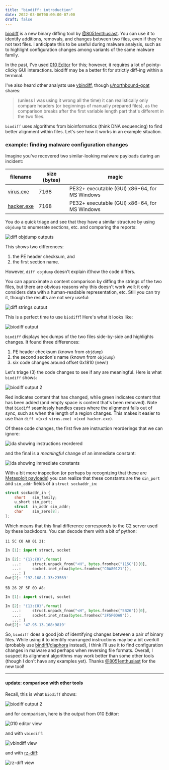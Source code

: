 ```yaml
---
title: "biodiff: introduction"
date: 2022-03-06T00:00:00-07:00
draft: false
---
```


[biodiff](https://github.com/8051Enthusiast/biodiff) is a new binary diffing tool by [@8051enthusiast](https://twitter.com/8051enthusiast).
You can use it to identify additions, removals, and changes between two files, even if they're not text files.
I anticipate this to be useful during malware analysis, such as to highlight configuration changes among variants of the same malware family.

In the past, I've used [010 Editor](https://www.sweetscape.com/010editor/) for this; however, it requires a lot of pointy-clicky GUI interactions.
biodiff may be a better fit for strictly diff-ing within a terminal.

I've also heard other analysts use [vbindiff](https://www.cjmweb.net/vbindiff/), though [u/northbound-goat](https://www.reddit.com/r/rust/comments/t7g1gd/comment/hzjuaue/) shares:

> (unless I was using it wrong all the time) it can realistically only compare headers (or beginnings of manually prepared files), as the comparison breaks after the first variable length part that's different in the two files.

`biodiff` uses algorithms from bioinformatics (think DNA sequencing) to find better alignment within files. Let's see how it works in an example situation.


### example: finding malware configuration changes

Imagine you've recovered two similar-looking malware payloads during an incident:

| filename    | size (bytes) | magic                                         |
| ----------- | ------------ | --------------------------------------------- |
| [virus.exe](https://www.virustotal.com/gui/file/bd960ceb2ea4dc5f16988120d8e710a7f7e7990a7adf51c3292aa64f1bc20061) | 7168         | PE32+ executable (GUI) x86-64, for MS Windows |
| [hacker.exe](https://www.virustotal.com/gui/file/6614fcdf514992b7199d7e6643b924ad340ccd258dcd4779a4b330e4a80bad2a) | 7168         | PE32+ executable (GUI) x86-64, for MS Windows |

You do a quick triage and see that they have a similar structure by using `objdump` to enumerate sections, etc. and comparing the reports:

![diff objdump outputs](/img/biodiff3.jpg)

This shows two differences:
  1. the PE header checksum, and
  2. the first section name.

However, `diff objdump` doesn't explain if/how the code differs.

You can approximate a content comparison by diffing the strings of the two files,
but there are obvious reasons why this doesn't work well:
it only considers data with a human-readable representation, etc.
Still you can try it, though the results are not very useful:

![diff strings output](/img/biodiff2.jpg)

This is a perfect time to use `biodiff`!
Here's what it looks like:

![biodiff output](/img/biodiff1.jpg)

`biodiff` displays hex dumps of the two files side-by-side and highlights changes.
It found three differences:

  1. PE header checksum (known from `objdump`)
  2. the second section's name (known from `objdump`)
  3. six code changes around offset 0x1810 (new!)

Let's triage (3) the code changes to see if any are meaningful.
Here is what `biodiff` shows:

![biodiff output 2](/img/biodiff4.jpg)

Red indicates content that has changed, while green indicates content that has been added (and empty space is content that's been removed).
Note that `biodiff` seamlessly handles cases where the alignment falls out of sync, such as when the length of a region changes.
This makes it easier to use than `diff <(xxd virus.exe) <(xxd hacker.exe)`.

Of these code changes, the first five are instruction reorderings that we can ignore:

![ida showing instructions reordered](/img/biodiff5.jpg)

and the final is a *meaningful* change of an immediate constant:

![ida showing immediate constants](/img/biodiff6.jpg)

With a bit more inspection (or perhaps by recognizing that these are [Metasploit payloads](https://github.com/rapid7/metasploit-framework/blob/f86753ccb99bf7577b2c5d14bc95fbce2eb824e7/lib/msf/core/payload/windows/x64/reverse_tcp_x64.rb#L111-L119))
you can realize that these constants are the `sin_port` and `sin_addr` fields of a `struct sockaddr_in`:

```c
struct sockaddr_in {
    short   sin_family;
    u_short sin_port;
    struct  in_addr sin_addr;
    char    sin_zero[8];
};
```

Which means that this final difference corresponds to the C2 server used by these backdoors.
You can decode them with a bit of python:

`11 5C C0 A8 01 21`:


```py
In [1]: import struct, socket

In [2]: "{1}:{0}".format(
   ...:     struct.unpack_from("<H", bytes.fromhex("115C"))[0],
   ...:     socket.inet_ntoa(bytes.fromhex("C0A80121")),
   ...: )
Out[2]: '192.168.1.33:23569'
```

`5B 26 2F 5F 0D A8`:

```py
In [1]: import struct, socket

In [2]: "{1}:{0}".format(
   ...:     struct.unpack_from("<H", bytes.fromhex("5B26"))[0],
   ...:     socket.inet_ntoa(bytes.fromhex("2F5F0DA8")),
   ...: )
Out[2]: '47.95.13.168:9819'
```

So, `biodiff` does a good job of identifying changes between a pair of binary files.
While using it to identify rearranged instructions may be a bit overkill
(probably use [bindiff](https://www.zynamics.com/bindiff.html)/[diaphora](http://diaphora.re/) instead),
I think I'll use it to find configuration changes in malware and perhaps when reversing file formats.
Overall, I suspect its alignment algorithms may work better than some other tools (though I don't have any examples yet).
Thanks [@8051enthusiast](https://twitter.com/8051enthusiast) for the new tool!


---

#### update: comparison with other tools

Recall, this is what `biodiff` shows:

![biodiff output 2](/img/biodiff4.jpg)

and for comparison, here is the output from 010 Editor:

![010 editor view](/img/biodiff7.jpg)

and with `vbindiff`:

![vbindiff view](/img/biodiff8.jpg)
 
and with [rz-diff](https://book.rizin.re/tools/rz-diff/intro.html):

![rz-diff view](/img/biodiff9.jpg)
